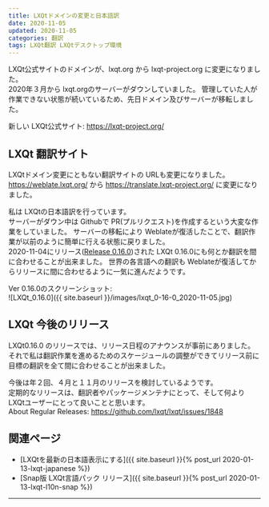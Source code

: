 ```yaml
---
title: LXQtドメインの変更と日本語訳
date: 2020-11-05
updated: 2020-11-05
categories: 翻訳
tags: LXQt翻訳 LXQtデスクトップ環境
---
```


LXQt公式サイトのドメインが、lxqt.org から lxqt-project.org に変更になりました。  
2020年３月から lxqt.orgのサーバーがダウンしていました。
管理していた人が作業できない状態が続いているため、先日ドメイン及びサーバーが移転しました。

新しい LXQt公式サイト: <https://lxqt-project.org/>

## LXQt 翻訳サイト

LXQtドメイン変更にともない翻訳サイトの URLも変更になりました。
https://weblate.lxqt.org/ から <https://translate.lxqt-project.org/> に変更になりました。

私は LXQtの日本語訳を行っています。  
サーバーがダウン中は Githubで PR(プルリクエスト)を作成するという大変な作業をしていました。
サーバーの移転により Weblateが復活したことで、翻訳作業が以前のように簡単に行える状態に戻りました。  
2020-11-04にリリース([Release 0.16.0](https://github.com/lxqt/lxqt/releases/tag/0.16.0))された LXQt 0.16.0にも何とか翻訳を間に合わせることが出来ました。
世界の各言語への翻訳も Weblateが復活してからリリースに間に合わせるように一気に進んだようです。

Ver 0.16.0のスクリーンショット:  
![LXQt_0.16.0]({{ site.baseurl }}/images/lxqt_0-16-0_2020-11-05.jpg)

## LXQt 今後のリリース
LXQt0.16.0 のリリースでは、リリース日程のアナウンスが事前にありました。
それで私は翻訳作業を進めるためのスケージュールの調整ができてリリース前に目標の翻訳を全て間に合わせることが出来ました。

今後は年２回、４月と１１月のリリースを検討しているようです。  
定期的なリリースは、翻訳者やパッケージメンテナにとって、そして何より LXQtユーザーにとって良いことと思います。  
About Regular Releases: <https://github.com/lxqt/lxqt/issues/1848>

## 関連ページ

- [LXQtを最新の日本語表示にする]({{ site.baseurl }}{% post_url 2020-01-13-lxqt-japanese %})
- [Snap版 LXQt言語パック リリース]({{ site.baseurl }}{% post_url 2020-01-13-lxqt-l10n-snap %})

***
